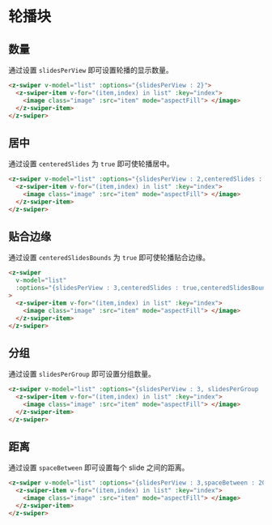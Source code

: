 # 轮播块

## 数量

通过设置 `slidesPerView` 即可设置轮播的显示数量。

```html
<z-swiper v-model="list" :options="{slidesPerView : 2}">
  <z-swiper-item v-for="(item,index) in list" :key="index">
    <image class="image" :src="item" mode="aspectFill"> </image>
  </z-swiper-item>
</z-swiper>
```

## 居中

通过设置 `centeredSlides` 为 `true` 即可使轮播居中。

```html
<z-swiper v-model="list" :options="{slidesPerView : 2,centeredSlides : true}">
  <z-swiper-item v-for="(item,index) in list" :key="index">
    <image class="image" :src="item" mode="aspectFill"> </image>
  </z-swiper-item>
</z-swiper>
```

## 贴合边缘

通过设置 `centeredSlidesBounds` 为 `true` 即可使轮播贴合边缘。

```html
<z-swiper
  v-model="list"
  :options="{slidesPerView : 3,centeredSlides : true,centeredSlidesBounds: true}"
>
  <z-swiper-item v-for="(item,index) in list" :key="index">
    <image class="image" :src="item" mode="aspectFill"> </image>
  </z-swiper-item>
</z-swiper>
```

## 分组

通过设置 `slidesPerGroup` 即可设置分组数量。

```html
<z-swiper v-model="list" :options="{slidesPerView : 3, slidesPerGroup : 3}">
  <z-swiper-item v-for="(item,index) in list" :key="index">
    <image class="image" :src="item" mode="aspectFill"> </image>
  </z-swiper-item>
</z-swiper>
```

## 距离

通过设置 `spaceBetween` 即可设置每个 slide 之间的距离。

```html
<z-swiper v-model="list" :options="{slidesPerView : 3,spaceBetween : 20}">
  <z-swiper-item v-for="(item,index) in list" :key="index">
    <image class="image" :src="item" mode="aspectFill"> </image>
  </z-swiper-item>
</z-swiper>
```

<Simulator src="https://novlan1.github.io/press-swiper/h5/#/pages/carousel/index"></Simulator>
